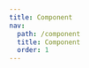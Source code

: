 ```yaml
---
title: Component
nav:
  path: /component
  title: Component
  order: 1
---
```


<!-- 其他 Markdown 内容 -->

<!-- ## Component

### Basic Component

use `data` `columns` `onUpdate` config, Show a basic Gantt chart -->

<code src="./demo/basic.en-US.tsx"></code>

<!-- ### Add Task Bar

click to create task`bar`

<code src="./demo/add.en-US.tsx"></code>

### Multi-level structure

Ensure that each node contains the `children` attribute to achieve a multi-level structure

You can get the current expanded status with `onExpand`

<code src="./demo/child.tsx"></code>

### Customizing table columns

`columns` type definition see Type Definition

where if each column is configured with the `width` property. The total width is calculated internally by the component. The default initialized table width is the total width

<code src="./demo/column.tsx"></code>

### Dependency Structure

<code src="./demo/dependence.tsx"></code>

### Custom Rendering

<code src="./demo/render.tsx"></code>

### Customized filtering

Default current date filtering support Day, Week, Month, Quarter, Year. Support incoming configuration to customize the filtering dimension

<code src="./demo/filterUnit.tsx"></code> -->

<!-- ### Advanced Usage

Introducing the use of the built-in methods on `alwaysShowTaskBar`, `unit` and `innerRef`.

<code src="./demo/custom.tsx"></code> -->

<!-- ## Type Definition

### `Column` Definition

```typescript
export type ColumnAlign = 'center' | 'right' | 'left'
export interface Column<RecordType = DefaultRecordType> {
  width?: number
  minWidth?: number
  maxWidth?: number
  flex?: number
  name: string
  label: string
  style?: Object
  render?: (item: Record<RecordType>) => React.ReactNode
  align?: ColumnAlign
}
```

### `data` Definition

The following fields are built in, and special treatment will be done if the data contains the following attributes

```typescript
export type Record<RecordType = DefaultRecordType> = RecordType & {
  group?: boolean
  borderColor?: string
  backgroundColor?: string
  collapsed?: boolean
  children?: Record<RecordType>[]
  disabled?: boolean
}
```

### `Dependence` Definition

```typescript
export type DependenceType = 'start_finish' | 'finish_start' | 'start_start' | 'finish_finish'
export interface Dependence {
  from: string
  to: string
  type: DependenceType
}
```

### `Bar` Definition

When we need to use some custom functions, we will be returned the following type of data, where `record` is the source data

```typescript
export interface Bar<RecordType = DefaultRecordType> {
  key: React.Key
  label: string
  width: number
  translateX: number
  translateY: number
  stepGesture: string
  invalidDateRange: boolean
  dateTextFormat: (startX: number) => string
  getDateWidth: (startX: number, endX: number) => string
  task: Item<RecordType>
  record: Record<RecordType>
  loading: boolean
  _group?: boolean
  _collapsed: boolean
  _depth: number
  _index?: number
  _childrenCount: number
  _parent?: Item<RecordType>
}
```

### `Sight` Definition

```typescript
export type Sight = 'day' | 'threeDay' | 'week' | 'month' | 'quarter' | 'halfYear'
```

## API

| 参数 | 说明 | 类型 | 默认值 |
| --- | --- | --- | --- |
| data | 数据源 | `Gantt.Record<RecordType>[]` |  |
| columns | 数据列 | `Gantt.Column[]` |
| dependencies | 依赖数组 | `Gantt.Dependence[]` | `[]` |
| onUpdate | 更新回调 | `(record: Gantt.Record<RecordType>, startDate: string, endDate: string) => Promise<boolean>` |
| startDateKey | 开始时间属性 key | `string` | `startDate` |
| endDateKey | 结束时间属性 key | `string` | `startDate` |
| isRestDay | 返回是否是节假日 | `(date: string) => boolean` |  |
| unit | 当前视图 | `Gantt.Sight` |  |
| rowHeight | 行高 | `number` |
| getBarColor | 返回默认条样式 | `(record: Gantt.Record<RecordType>) => {backgroundColor: string;borderColor: string}` |
| showBackToday | 展示返回今日 | `boolean` |
| showUnitSwitch | 展示视图切换 | `boolean` |
| onRow | 行事件 | `{onClick: (record: Gantt.Record<RecordType>) => void}` |
| tableIndent | 表格缩进 | `number` | `30` |
| expandIcon | 展开子节点图表 | `` |
| renderBar | 自定义渲染 bar | `renderBar?: (barInfo: Gantt.Bar<RecordType>, { width, height }: { width: number; height: number }) => React.ReactNode` |
| renderGroupBar | 自定义渲染组 |  |
| renderInvalidBar | 自定义渲染拖拽 |  |
| renderBarThumb | 自定义缩略渲染 |  |
| onBarClick | 行点击事件 | `(record: Gantt.Record<RecordType>) => void` |
| alwaysShowTaskBar | 是否展示左右侧内容 | `boolean` | `true` |
| disabled | 是否禁用图表 | `boolean` | `false` |
| renderLeftText | 自定义渲染左侧内容区 | `(barInfo: Gantt.Bar<RecordType>) => React.ReactNode` |
| renderRightText | 自定义渲染右侧内容区 | `(barInfo: Gantt.Bar<RecordType>) => React.ReactNode` |
| onExpand | 点击展开图标时触发 | `(record: Gantt.Record<RecordType>,collapsed:boolean) => void` |

## Methods

has `innerRef`

| 参数           | 说明           | 类型       | 默认值 |
| -------------- | -------------- | ---------- | ------ |
| backToday      | backToday      | `Function` |
| getWidthByDate | getWidthByDate | `Function` | -->
